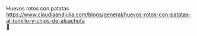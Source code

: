 Huevos rotos con patatas	https://www.claudiaandjulia.com/blogs/general/huevos-rotos-con-patatas-al-tomillo-y-chips-de-alcachofa	
਍